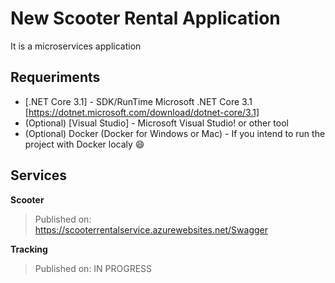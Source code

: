 # New Scooter Rental Application

It is a microservices application

## Requeriments

* [.NET Core 3.1] - SDK/RunTime Microsoft .NET Core 3.1 [https://dotnet.microsoft.com/download/dotnet-core/3.1]
* (Optional) [Visual Studio] - Microsoft Visual Studio! or other tool
* (Optional) Docker (Docker for Windows or Mac) - If you intend to run the project with Docker localy :smile:

## Services
<b>Scooter</b>
> Published on: https://scooterrentalservice.azurewebsites.net/Swagger

<b>Tracking</b>
> Published on: IN PROGRESS